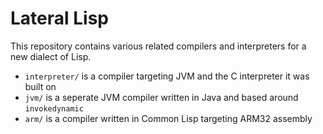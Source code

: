 # Lateral Lisp

This repository contains various related compilers and interpreters for a new
dialect of Lisp.

- `interpreter/` is a compiler targeting JVM and the C interpreter it was built on
- `jvm/` is a seperate JVM compiler written in Java and based around `invokedynamic`
- `arm/` is a compiler written in Common Lisp targeting ARM32 assembly
